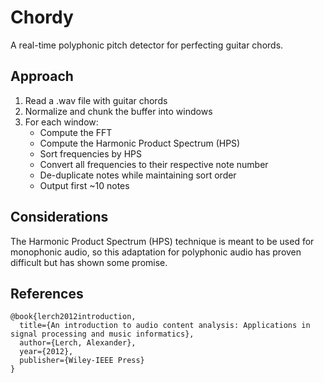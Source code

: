 # Chordy
A real-time polyphonic pitch detector for perfecting guitar chords.

## Approach
1. Read a .wav file with guitar chords
2. Normalize and chunk the buffer into windows
3. For each window:
    - Compute the FFT
    - Compute the Harmonic Product Spectrum (HPS)
    - Sort frequencies by HPS
    - Convert all frequencies to their respective note number
    - De-duplicate notes while maintaining sort order
    - Output first ~10 notes

## Considerations
The Harmonic Product Spectrum (HPS) technique is meant to be used for monophonic audio, so this adaptation for polyphonic audio has proven difficult but has shown some promise. 

## References
```
@book{lerch2012introduction,
  title={An introduction to audio content analysis: Applications in signal processing and music informatics},
  author={Lerch, Alexander},
  year={2012},
  publisher={Wiley-IEEE Press}
}
``````
